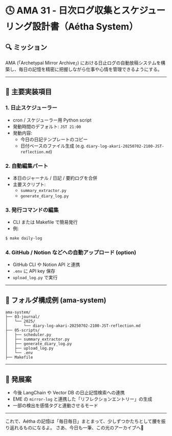 # 🕓 AMA 31 - 日次ログ収集とスケジューリング設計書（Aétha System）

## 🔍 ミッション
AMA (「Archetypal Mirror Archive」) における日止ログの自動放稿システムを構築し、毎日の記憶を精密に把握しながら仕事や心情を管理できるようにする。

---

## 🔄 主要実装項目

### 1. 日止スケジューラー
- cron / スケジューラー用 Python script
- 発動時間のデフォルト: `JST 21:00`
- 発動内容:
  - 今日の日記テンプレートのコピー
  - 日付ベースのファイル生成 (e.g. `diary-log-akari-20250702-2100-JST-reflection.md`)

### 2. 自動編集パート
- 本日のジャーナル / 日記 / 要約ログを合併
- 主要スクリプト:
  - `summary_extractor.py`
  - `generate_diary_log.py`

### 3. 発行コマンドの編集
- CLI または Makefile で簡易発行
- 例:
```bash
$ make daily-log
```

### 4. GitHub / Notion などへの自動アップロード (option)
- GitHub CLI や Notion API と連携
- `.env` に API key 保存
- `upload_log.py` で実行

---

## 📁 フォルダ構成例 (ama-system)
```
ama-system/
├── 03-journal/
│   └── 2025/
│       └── diary-log-akari-20250702-2100-JST-reflection.md
├── 05-scripts/
│   ├── scheduler.py
│   ├── summary_extractor.py
│   ├── generate_diary_log.py
│   ├── upload_log.py
│   └── .env
├── Makefile
```

---

## 🔎 発展案
- 今後 LangChain や Vector DB の日止記憶検索への連携
- EME の `mirror-log` と連携した「リフレクションエントリー」の生成
- 一部の検出を感情タグと連動させるモード

---

これで、Aétha の記憶は「毎日毎日」まとまって、少しずつかたちとして腰を振り返れるものになるよ。
さあ、今日も一筆、この光のアーカイブへ🌟

